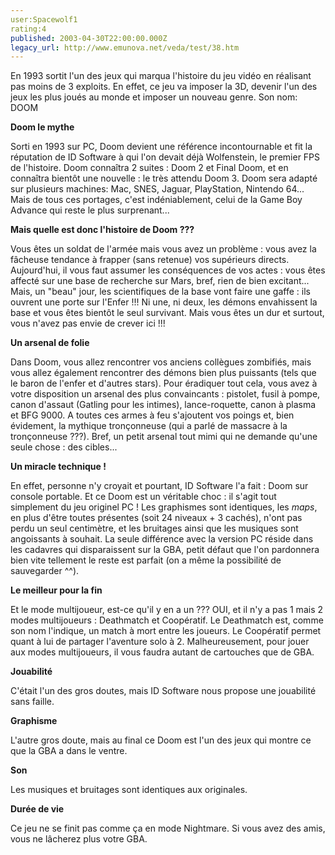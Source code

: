 ```yaml
---
user:Spacewolf1
rating:4
published: 2003-04-30T22:00:00.000Z
legacy_url: http://www.emunova.net/veda/test/38.htm
---
```

En 1993 sortit l'un des jeux qui marqua l'histoire du jeu vidéo en réalisant pas moins de 3 exploits. En effet, ce jeu va imposer la 3D, devenir l'un des jeux les plus joués au monde et imposer un nouveau genre. Son nom: DOOM  

  

**Doom le mythe**  

Sorti en 1993 sur PC, Doom devient une référence incontournable et fit la réputation de ID Software à qui l'on devait déjà Wolfenstein, le premier FPS de l'histoire. Doom connaîtra 2 suites : Doom 2 et Final Doom, et en connaîtra bientôt une nouvelle : le très attendu Doom 3\. Doom sera adapté sur plusieurs machines: Mac, SNES, Jaguar, PlayStation, Nintendo 64... Mais de tous ces portages, c'est indéniablement, celui de la Game Boy Advance qui reste le plus surprenant...  

  

**Mais quelle est donc l'histoire de Doom ???**  

Vous êtes un soldat de l'armée mais vous avez un problème : vous avez la fâcheuse tendance à frapper (sans retenue) vos supérieurs directs. Aujourd'hui, il vous faut assumer les conséquences de vos actes : vous êtes affecté sur une base de recherche sur Mars, bref, rien de bien excitant... Mais, un "beau" jour, les scientifiques de la base vont faire une gaffe : ils ouvrent une porte sur l'Enfer !!! Ni une, ni deux, les démons envahissent la base et vous êtes bientôt le seul survivant. Mais vous êtes un dur et surtout, vous n'avez pas envie de crever ici !!!  

  

**Un arsenal de folie**  

Dans Doom, vous allez rencontrer vos anciens collègues zombifiés, mais vous allez également rencontrer des démons bien plus puissants (tels que le baron de l'enfer et d'autres stars). Pour éradiquer tout cela, vous avez à votre disposition un arsenal des plus convaincants : pistolet, fusil à pompe, canon d'assaut (Gatling pour les intimes), lance-roquette, canon à plasma et BFG 9000\. A toutes ces armes à feu s'ajoutent vos poings et, bien évidement, la mythique tronçonneuse (qui a parlé de massacre à la tronçonneuse ???). Bref, un petit arsenal tout mimi qui ne demande qu'une seule chose : des cibles...  

  

**Un miracle technique !**  

En effet, personne n'y croyait et pourtant, ID Software l'a fait : Doom sur console portable. Et ce Doom est un véritable choc : il s'agit tout simplement du jeu originel PC ! Les graphismes sont identiques, les _maps_, en plus d'être toutes présentes (soit 24 niveaux + 3 cachés), n'ont pas perdu un seul centimètre, et les bruitages ainsi que les musiques sont angoissants à souhait. La seule différence avec la version PC réside dans les cadavres qui disparaissent sur la GBA, petit défaut que l'on pardonnera bien vite tellement le reste est parfait (on a même la possibilité de sauvegarder ^^).  

  

**Le meilleur pour la fin**  

Et le mode multijoueur, est-ce qu'il y en a un ??? OUI, et il n'y a pas 1 mais 2 modes multijoueurs : Deathmatch et Coopératif. Le Deathmatch est, comme son nom l'indique, un match à mort entre les joueurs. Le Coopératif permet quant à lui de partager l'aventure solo à 2\. Malheureusement, pour jouer aux modes multijoueurs, il vous faudra autant de cartouches que de GBA.  

  

  

**Jouabilité**  

C'était l'un des gros doutes, mais ID Software nous propose une jouabilité sans faille.  

**Graphisme**  

L'autre gros doute, mais au final ce Doom est l'un des jeux qui montre ce que la GBA a dans le ventre.  

**Son**  

Les musiques et bruitages sont identiques aux originales.  

**Durée de vie**  

Ce jeu ne se finit pas comme ça en mode Nightmare. Si vous avez des amis, vous ne lâcherez plus votre GBA.